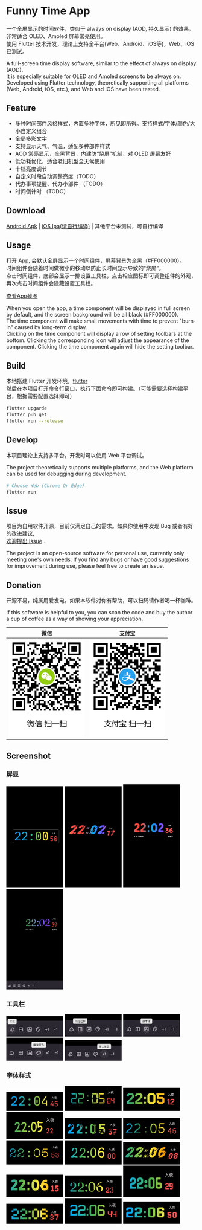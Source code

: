 # Funny Time App

一个全屏显示的时间软件，类似于 always on display (AOD, 持久显示) 的效果。  
非常适合 OLED、Amoled 屏幕常亮使用。  
使用 Flutter 技术开发，理论上支持全平台(Web、Android、iOS等)，Web、iOS 已测试。  

A full-screen time display software, similar to the effect of always on display (AOD).  
It is especially suitable for OLED and Amoled screens to be always on.  
Developed using Flutter technology, theoretically supporting all platforms (Web, Android, iOS, etc.), and Web and iOS have been tested.  

## Feature   

- 多种时间部件风格样式，内置多种字体，所见即所得。支持样式/字体/颜色/大小自定义组合  
- 全局多彩文字  
- 支持显示天气、气温，适配多种部件样式  
- AOD 常亮显示，全黑背景，内建防“烧屏”机制，对 OLED 屏幕友好  
- 低功耗优化，适合老旧机型全天候使用  
- 十档亮度调节  
- 自定义时段自动调整亮度（TODO）  
- 代办事项提醒、代办小部件 （TODO）  
- 时间倒计时 （TODO）  

## Download  

[Android Apk](releases) | [iOS Ipa(请自行编译)](#build) | 其他平台未测试，可自行编译

## Usage 

打开 App, 会默认全屏显示一个时间组件，屏幕背景为全黑（#FF000000）。  
时间组件会随着时间做微小的移动以防止长时间显示导致的“烧屏”。   
点击时间组件，底部会显示一排设置工具栏，点击相应图标即可调整组件的外观，再次点击时间组件会隐藏设置工具栏。  

[查看App截图 ](#screenshot)  

When you open the app, a time component will be displayed in full screen by default, and the screen background will be all black (#FF000000).  
The time component will make small movements with time to prevent "burn-in" caused by long-term display.  
Clicking on the time component will display a row of setting toolbars at the bottom. Clicking the corresponding icon will adjust the appearance of the component. Clicking the time component again will hide the setting toolbar.   

## Build

本地搭建 Flutter 开发环境，[flutter](https://flutter.dev)  
然后在本项目打开命令行窗口，执行下面命令即可构建。（可能需要选择构建平台，根据需要配置选择即可）

``` bash
flutter upgarde 
flutter pub get 
flutter run --release
```

## Develop 

本项目理论上支持多平台，开发时可以使用 Web 平台调试。  

The project theoretically supports multiple platforms, and the Web platform can be used for debugging during development.  

```bash
# Choose Web (Chrome Or Edge)
flutter run 
```

## Issue 

项目为自用软件开源，目前仅满足自己的需求。如果你使用中发现 Bug 或者有好的改进建议,  
[欢迎提出 Issue](https://github.com/dengsgo/funny_time/issues) .   

The project is an open-source software for personal use, currently only meeting one's own needs. If you find any bugs or have good suggestions for improvement during use, please feel free to create an issue.  

## Donation

开源不易，纯属用爱发电。如果本软件对你有帮助，可以扫码请作者喝一杯咖啡。  

If this software is helpful to you, you can scan the code and buy the author a cup of coffee as a way of showing your appreciation.  

| 微信                                                        | 支付宝                                                        |
|-----------------------------------------------------------|------------------------------------------------------------|
| <img alt="微信" src="./doc/qrcode/wxpay.png" width="200" /> | <img alt="微信" src="./doc/qrcode/alipay.png" width="200" /> |


## Screenshot

### 屏显 

<img alt="屏显" src="./doc/asserts/sceen01.png" width="30%"/>  
<img alt="屏显" src="./doc/asserts/screen02.png" width="30%"/>  
<img alt="屏显" src="./doc/asserts/screen03.png" width="30%"/>
<img alt="屏显" src="./doc/asserts/screen_04.png" width="30%"/>  
<br/>

### 工具栏

<img alt="工具栏" src="./doc/asserts/toolbar (1).png" width="30%"/>  
<img alt="工具栏" src="./doc/asserts/toolbar (2).png" width="30%"/>  
<img alt="工具栏" src="./doc/asserts/toolbar (3).png" width="30%"/>  
<img alt="工具栏" src="./doc/asserts/toolbar (4).png" width="30%"/>  
<img alt="工具栏" src="./doc/asserts/toolbar (5).png" width="30%"/>
<br/>

### 字体样式

<img alt="字体样式" src="./doc/asserts/fontStyle (1).png" width="30%"/>
<img alt="字体样式" src="./doc/asserts/fontStyle (2).png" width="30%"/>
<img alt="字体样式" src="./doc/asserts/fontStyle (3).png" width="30%"/>
<img alt="字体样式" src="./doc/asserts/fontStyle (4).png" width="30%"/>
<img alt="字体样式" src="./doc/asserts/fontStyle (5).png" width="30%"/>
<img alt="字体样式" src="./doc/asserts/fontStyle (6).png" width="30%"/>
<img alt="字体样式" src="./doc/asserts/fontStyle (7).png" width="30%"/>
<img alt="字体样式" src="./doc/asserts/fontStyle (8).png" width="30%"/>
<img alt="字体样式" src="./doc/asserts/fontStyle (9).png" width="30%"/>
<img alt="字体样式" src="./doc/asserts/fontStyle (10).png" width="30%"/>
<img alt="字体样式" src="./doc/asserts/fontStyle (11).png" width="30%"/>
<img alt="字体样式" src="./doc/asserts/fontStyle (12).png" width="30%"/>
<img alt="字体样式" src="./doc/asserts/fontStyle (13).png" width="30%"/>
<img alt="字体样式" src="./doc/asserts/fontStyle (14).png" width="30%"/>
<img alt="字体样式" src="./doc/asserts/fontStyle (15).png" width="30%"/>








